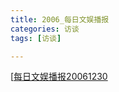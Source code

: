 ```yaml
---
title: 2006_每日文娱播报
categories: 访谈
tags: [访谈]

---
```


[[每日文娱播报20061230](https://www.bilibili.com/video/BV1Fb411z71K?p=1) 